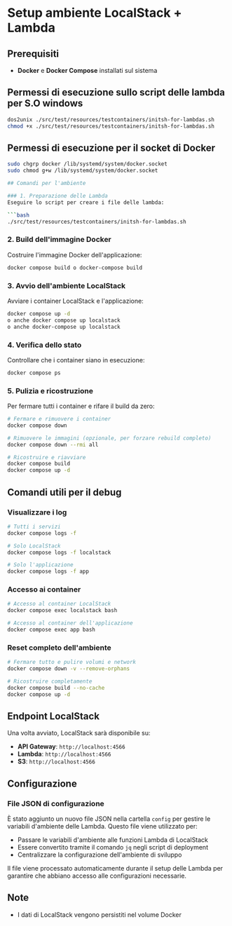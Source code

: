 # Setup ambiente LocalStack + Lambda

## Prerequisiti

- **Docker** e **Docker Compose** installati sul sistema

## Permessi di esecuzione sullo script delle lambda per S.O windows
```bash
dos2unix ./src/test/resources/testcontainers/initsh-for-lambdas.sh
chmod +x ./src/test/resources/testcontainers/initsh-for-lambdas.sh
```

## Permessi di esecuzione per il socket di Docker
```bash
sudo chgrp docker /lib/systemd/system/docker.socket
sudo chmod g+w /lib/systemd/system/docker.socket

## Comandi per l'ambiente

### 1. Preparazione delle Lambda
Eseguire lo script per creare i file delle lambda:

```bash
./src/test/resources/testcontainers/initsh-for-lambdas.sh
```

### 2. Build dell'immagine Docker
Costruire l'immagine Docker dell'applicazione:

```bash
docker compose build o docker-compose build
```

### 3. Avvio dell'ambiente LocalStack
Avviare i container LocalStack e l'applicazione:

```bash
docker compose up -d
o anche docker compose up localstack
o anche docker-compose up localstack
```

### 4. Verifica dello stato
Controllare che i container siano in esecuzione:

```bash
docker compose ps
```

### 5. Pulizia e ricostruzione
Per fermare tutti i container e rifare il build da zero:

```bash
# Fermare e rimuovere i container
docker compose down

# Rimuovere le immagini (opzionale, per forzare rebuild completo)
docker compose down --rmi all

# Ricostruire e riavviare
docker compose build
docker compose up -d
```

## Comandi utili per il debug

### Visualizzare i log
```bash
# Tutti i servizi
docker compose logs -f

# Solo LocalStack
docker compose logs -f localstack

# Solo l'applicazione
docker compose logs -f app
```

### Accesso ai container
```bash
# Accesso al container LocalStack
docker compose exec localstack bash

# Accesso al container dell'applicazione
docker compose exec app bash
```

### Reset completo dell'ambiente
```bash
# Fermare tutto e pulire volumi e network
docker compose down -v --remove-orphans

# Ricostruire completamente
docker compose build --no-cache
docker compose up -d
```

## Endpoint LocalStack

Una volta avviato, LocalStack sarà disponibile su:
- **API Gateway**: `http://localhost:4566`
- **Lambda**: `http://localhost:4566`
- **S3**: `http://localhost:4566`

## Configurazione

### File JSON di configurazione
È stato aggiunto un nuovo file JSON nella cartella `config` per gestire le variabili d'ambiente delle Lambda. Questo file viene utilizzato per:

- Passare le variabili d'ambiente alle funzioni Lambda di LocalStack
- Essere convertito tramite il comando `jq` negli script di deployment
- Centralizzare la configurazione dell'ambiente di sviluppo

Il file viene processato automaticamente durante il setup delle Lambda per garantire che abbiano accesso alle configurazioni necessarie.

## Note

- I dati di LocalStack vengono persistiti nel volume Docker